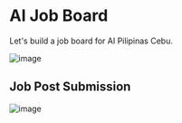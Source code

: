 # AI Job Board
Let's build a job board for AI Pilipinas Cebu. 

![image](https://github.com/user-attachments/assets/3016f539-f1f2-4010-aaf6-48397d60d7bb)


## Job Post Submission
![image](https://github.com/user-attachments/assets/e9724bf6-78cf-4a36-a373-e64cc56d7572)

